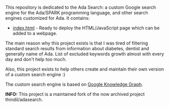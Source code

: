 This repository is dedicated to the Ada Search: a custom Google search engine
for the Ada/SPARK programming language, and other search engines customized for Ada. It contains:

* [index.html](index.html) - Ready to deploy the HTML/JavaScript page which can
  be added to a webpage.

The main reason why this project exists is that I was tired of filtering standard
search results from information about diabetes, dentist and generally name of
Ada. List of excluded keywords growth almost with every day and don't help
too much.

Also, this project exists to help others create and maintain their own version
of a custom search engine :)

The custom search engine is based on [Google Knowledge Graph](https://en.wikipedia.org/wiki/Knowledge_Graph).

**INFO:** This project is a maintained fork of the now archived project thindil/adasearch.
